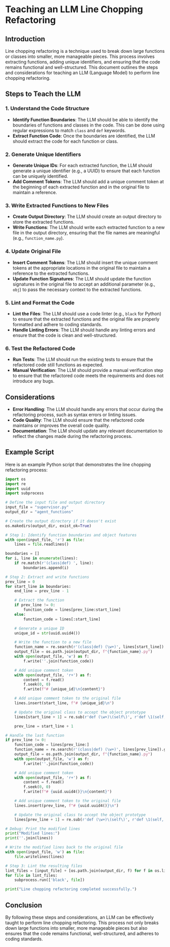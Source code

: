 # Teaching an LLM Line Chopping Refactoring

## Introduction

Line chopping refactoring is a technique used to break down large functions or classes into smaller, more manageable pieces. This process involves extracting functions, adding unique identifiers, and ensuring that the code remains functional and well-structured. This document outlines the steps and considerations for teaching an LLM (Language Model) to perform line chopping refactoring.

## Steps to Teach the LLM

### 1. Understand the Code Structure

- **Identify Function Boundaries**: The LLM should be able to identify the boundaries of functions and classes in the code. This can be done using regular expressions to match `class` and `def` keywords.
- **Extract Function Code**: Once the boundaries are identified, the LLM should extract the code for each function or class.

### 2. Generate Unique Identifiers

- **Generate Unique IDs**: For each extracted function, the LLM should generate a unique identifier (e.g., a UUID) to ensure that each function can be uniquely identified.
- **Add Comment Tokens**: The LLM should add a unique comment token at the beginning of each extracted function and in the original file to maintain a reference.

### 3. Write Extracted Functions to New Files

- **Create Output Directory**: The LLM should create an output directory to store the extracted functions.
- **Write Functions**: The LLM should write each extracted function to a new file in the output directory, ensuring that the file names are meaningful (e.g., `function_name.py`).

### 4. Update Original File

- **Insert Comment Tokens**: The LLM should insert the unique comment tokens at the appropriate locations in the original file to maintain a reference to the extracted functions.
- **Update Function Signatures**: The LLM should update the function signatures in the original file to accept an additional parameter (e.g., `obj`) to pass the necessary context to the extracted functions.

### 5. Lint and Format the Code

- **Lint the Files**: The LLM should use a code linter (e.g., `black` for Python) to ensure that the extracted functions and the original file are properly formatted and adhere to coding standards.
- **Handle Linting Errors**: The LLM should handle any linting errors and ensure that the code is clean and well-structured.

### 6. Test the Refactored Code

- **Run Tests**: The LLM should run the existing tests to ensure that the refactored code still functions as expected.
- **Manual Verification**: The LLM should provide a manual verification step to ensure that the refactored code meets the requirements and does not introduce any bugs.

## Considerations

- **Error Handling**: The LLM should handle any errors that occur during the refactoring process, such as syntax errors or linting issues.
- **Code Quality**: The LLM should ensure that the refactored code maintains or improves the overall code quality.
- **Documentation**: The LLM should update any relevant documentation to reflect the changes made during the refactoring process.

## Example Script

Here is an example Python script that demonstrates the line chopping refactoring process:

```python
import os
import re
import uuid
import subprocess

# Define the input file and output directory
input_file = "supervisor.py"
output_dir = "agent_functions"

# Create the output directory if it doesn't exist
os.makedirs(output_dir, exist_ok=True)

# Step 1: Identify function boundaries and object features
with open(input_file, 'r') as file:
    lines = file.readlines()

boundaries = []
for i, line in enumerate(lines):
    if re.match(r'(class|def) ', line):
        boundaries.append(i)

# Step 2: Extract and write functions
prev_line = 0
for start_line in boundaries:
    end_line = prev_line - 1

    # Extract the function
    if prev_line != 0:
        function_code = lines[prev_line:start_line]
    else:
        function_code = lines[:start_line]

    # Generate a unique ID
    unique_id = str(uuid.uuid4())

    # Write the function to a new file
    function_name = re.search(r'(class|def) (\w+)', lines[start_line]).group(2)
    output_file = os.path.join(output_dir, f"{function_name}.py")
    with open(output_file, 'w') as f:
        f.write(''.join(function_code))

    # Add unique comment token
    with open(output_file, 'r+') as f:
        content = f.read()
        f.seek(0, 0)
        f.write(f"# {unique_id}\n{content}")

    # Add unique comment token to the original file
    lines.insert(start_line, f"# {unique_id}\n")

    # Update the original class to accept the object prototype
    lines[start_line + 1] = re.sub(r'def (\w+)\(self\)', r'def \1(self, obj)', lines[start_line + 1])

    prev_line = start_line + 1

# Handle the last function
if prev_line != 0:
    function_code = lines[prev_line:]
    function_name = re.search(r'(class|def) (\w+)', lines[prev_line]).group(2)
    output_file = os.path.join(output_dir, f"{function_name}.py")
    with open(output_file, 'w') as f:
        f.write(''.join(function_code))

    # Add unique comment token
    with open(output_file, 'r+') as f:
        content = f.read()
        f.seek(0, 0)
        f.write(f"# {uuid.uuid4()}\n{content}")

    # Add unique comment token to the original file
    lines.insert(prev_line, f"# {uuid.uuid4()}\n")

    # Update the original class to accept the object prototype
    lines[prev_line + 1] = re.sub(r'def (\w+)\(self\)', r'def \1(self, obj)', lines[prev_line + 1])

# Debug: Print the modified lines
print("Modified lines:")
print(''.join(lines))

# Write the modified lines back to the original file
with open(input_file, 'w') as file:
    file.writelines(lines)

# Step 3: Lint the resulting files
lint_files = [input_file] + [os.path.join(output_dir, f) for f in os.listdir(output_dir) if f.endswith('.py')]
for file in lint_files:
    subprocess.run(['black', file])

print("Line chopping refactoring completed successfully.")
```

## Conclusion

By following these steps and considerations, an LLM can be effectively taught to perform line chopping refactoring. This process not only breaks down large functions into smaller, more manageable pieces but also ensures that the code remains functional, well-structured, and adheres to coding standards.
